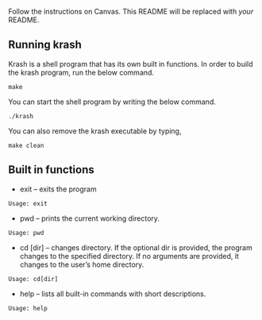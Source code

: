 Follow the instructions on Canvas.  This README will be replaced with *your* README.

## Running krash

Krash is a shell program that has its own built in functions. 
In order to build the krash program, run the below command.
```
make
```
You can start the shell program by writing the below command.
```
./krash
```
You can also remove the krash executable by typing,
```
make clean
```

## Built in functions

  * exit – exits the program
  ```
  Usage: exit
  ```

  * pwd –  prints the current working directory.  
  ```
  Usage: pwd
  ```
  * cd [dir] – changes directory. If the optional dir is provided, the program changes to the specified directory. 
    If no arguments are provided, it changes to the user’s home directory. 
  ```
  Usage: cd[dir]
  ```
  * help – lists all built-in commands with short descriptions. 
  ```
  Usage: help
  ```
